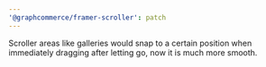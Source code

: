 ```yaml
---
'@graphcommerce/framer-scroller': patch
---
```


Scroller areas like galleries would snap to a certain position when immediately dragging after letting go, now it is much more smooth.
